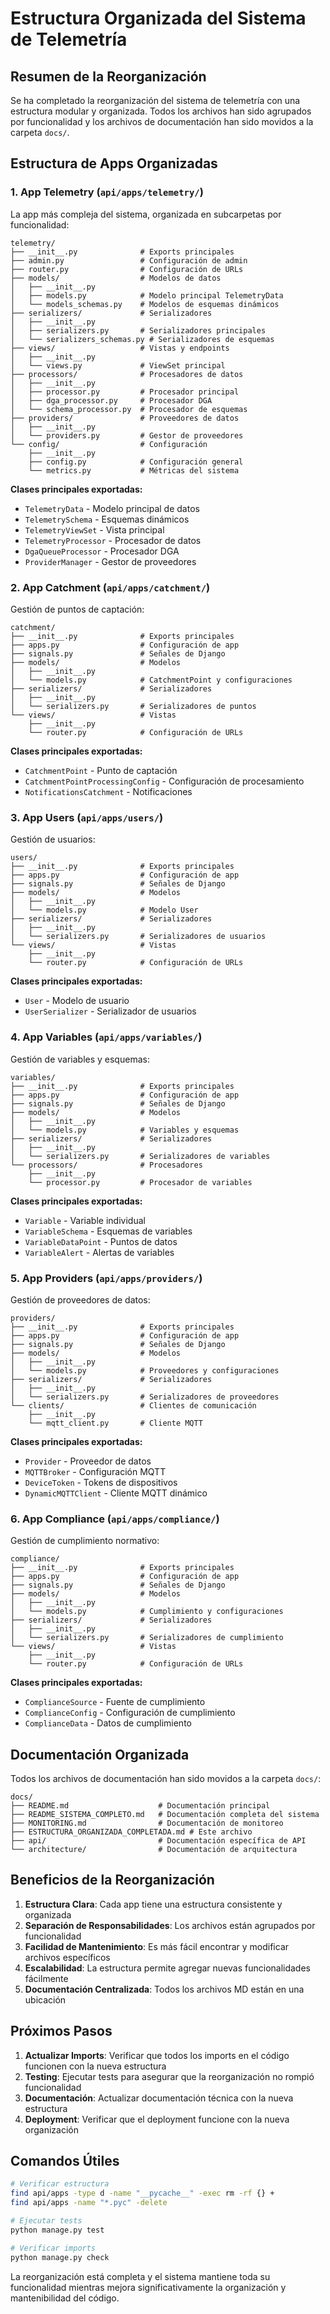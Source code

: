# Estructura Organizada del Sistema de Telemetría

## Resumen de la Reorganización

Se ha completado la reorganización del sistema de telemetría con una estructura modular y organizada. Todos los archivos han sido agrupados por funcionalidad y los archivos de documentación han sido movidos a la carpeta `docs/`.

## Estructura de Apps Organizadas

### 1. App Telemetry (`api/apps/telemetry/`)

La app más compleja del sistema, organizada en subcarpetas por funcionalidad:

```
telemetry/
├── __init__.py              # Exports principales
├── admin.py                 # Configuración de admin
├── router.py                # Configuración de URLs
├── models/                  # Modelos de datos
│   ├── __init__.py
│   ├── models.py            # Modelo principal TelemetryData
│   └── models_schemas.py    # Modelos de esquemas dinámicos
├── serializers/             # Serializadores
│   ├── __init__.py
│   ├── serializers.py       # Serializadores principales
│   └── serializers_schemas.py # Serializadores de esquemas
├── views/                   # Vistas y endpoints
│   ├── __init__.py
│   └── views.py             # ViewSet principal
├── processors/              # Procesadores de datos
│   ├── __init__.py
│   ├── processor.py         # Procesador principal
│   ├── dga_processor.py     # Procesador DGA
│   └── schema_processor.py  # Procesador de esquemas
├── providers/               # Proveedores de datos
│   ├── __init__.py
│   └── providers.py         # Gestor de proveedores
└── config/                  # Configuración
    ├── __init__.py
    ├── config.py            # Configuración general
    └── metrics.py           # Métricas del sistema
```

**Clases principales exportadas:**

- `TelemetryData` - Modelo principal de datos
- `TelemetrySchema` - Esquemas dinámicos
- `TelemetryViewSet` - Vista principal
- `TelemetryProcessor` - Procesador de datos
- `DgaQueueProcessor` - Procesador DGA
- `ProviderManager` - Gestor de proveedores

### 2. App Catchment (`api/apps/catchment/`)

Gestión de puntos de captación:

```
catchment/
├── __init__.py              # Exports principales
├── apps.py                  # Configuración de app
├── signals.py               # Señales de Django
├── models/                  # Modelos
│   ├── __init__.py
│   └── models.py            # CatchmentPoint y configuraciones
├── serializers/             # Serializadores
│   ├── __init__.py
│   └── serializers.py       # Serializadores de puntos
└── views/                   # Vistas
    ├── __init__.py
    └── router.py            # Configuración de URLs
```

**Clases principales exportadas:**

- `CatchmentPoint` - Punto de captación
- `CatchmentPointProcessingConfig` - Configuración de procesamiento
- `NotificationsCatchment` - Notificaciones

### 3. App Users (`api/apps/users/`)

Gestión de usuarios:

```
users/
├── __init__.py              # Exports principales
├── apps.py                  # Configuración de app
├── signals.py               # Señales de Django
├── models/                  # Modelos
│   ├── __init__.py
│   └── models.py            # Modelo User
├── serializers/             # Serializadores
│   ├── __init__.py
│   └── serializers.py       # Serializadores de usuarios
└── views/                   # Vistas
    ├── __init__.py
    └── router.py            # Configuración de URLs
```

**Clases principales exportadas:**

- `User` - Modelo de usuario
- `UserSerializer` - Serializador de usuarios

### 4. App Variables (`api/apps/variables/`)

Gestión de variables y esquemas:

```
variables/
├── __init__.py              # Exports principales
├── apps.py                  # Configuración de app
├── signals.py               # Señales de Django
├── models/                  # Modelos
│   ├── __init__.py
│   └── models.py            # Variables y esquemas
├── serializers/             # Serializadores
│   ├── __init__.py
│   └── serializers.py       # Serializadores de variables
└── processors/              # Procesadores
    ├── __init__.py
    └── processor.py         # Procesador de variables
```

**Clases principales exportadas:**

- `Variable` - Variable individual
- `VariableSchema` - Esquemas de variables
- `VariableDataPoint` - Puntos de datos
- `VariableAlert` - Alertas de variables

### 5. App Providers (`api/apps/providers/`)

Gestión de proveedores de datos:

```
providers/
├── __init__.py              # Exports principales
├── apps.py                  # Configuración de app
├── signals.py               # Señales de Django
├── models/                  # Modelos
│   ├── __init__.py
│   └── models.py            # Proveedores y configuraciones
├── serializers/             # Serializadores
│   ├── __init__.py
│   └── serializers.py       # Serializadores de proveedores
└── clients/                 # Clientes de comunicación
    ├── __init__.py
    └── mqtt_client.py       # Cliente MQTT
```

**Clases principales exportadas:**

- `Provider` - Proveedor de datos
- `MQTTBroker` - Configuración MQTT
- `DeviceToken` - Tokens de dispositivos
- `DynamicMQTTClient` - Cliente MQTT dinámico

### 6. App Compliance (`api/apps/compliance/`)

Gestión de cumplimiento normativo:

```
compliance/
├── __init__.py              # Exports principales
├── apps.py                  # Configuración de app
├── signals.py               # Señales de Django
├── models/                  # Modelos
│   ├── __init__.py
│   └── models.py            # Cumplimiento y configuraciones
├── serializers/             # Serializadores
│   ├── __init__.py
│   └── serializers.py       # Serializadores de cumplimiento
└── views/                   # Vistas
    ├── __init__.py
    └── router.py            # Configuración de URLs
```

**Clases principales exportadas:**

- `ComplianceSource` - Fuente de cumplimiento
- `ComplianceConfig` - Configuración de cumplimiento
- `ComplianceData` - Datos de cumplimiento

## Documentación Organizada

Todos los archivos de documentación han sido movidos a la carpeta `docs/`:

```
docs/
├── README.md                    # Documentación principal
├── README_SISTEMA_COMPLETO.md   # Documentación completa del sistema
├── MONITORING.md                # Documentación de monitoreo
├── ESTRUCTURA_ORGANIZADA_COMPLETADA.md # Este archivo
├── api/                         # Documentación específica de API
└── architecture/                # Documentación de arquitectura
```

## Beneficios de la Reorganización

1. **Estructura Clara**: Cada app tiene una estructura consistente y organizada
2. **Separación de Responsabilidades**: Los archivos están agrupados por funcionalidad
3. **Facilidad de Mantenimiento**: Es más fácil encontrar y modificar archivos específicos
4. **Escalabilidad**: La estructura permite agregar nuevas funcionalidades fácilmente
5. **Documentación Centralizada**: Todos los archivos MD están en una ubicación

## Próximos Pasos

1. **Actualizar Imports**: Verificar que todos los imports en el código funcionen con la nueva estructura
2. **Testing**: Ejecutar tests para asegurar que la reorganización no rompió funcionalidad
3. **Documentación**: Actualizar documentación técnica con la nueva estructura
4. **Deployment**: Verificar que el deployment funcione con la nueva organización

## Comandos Útiles

```bash
# Verificar estructura
find api/apps -type d -name "__pycache__" -exec rm -rf {} +
find api/apps -name "*.pyc" -delete

# Ejecutar tests
python manage.py test

# Verificar imports
python manage.py check
```

La reorganización está completa y el sistema mantiene toda su funcionalidad mientras mejora significativamente la organización y mantenibilidad del código.
